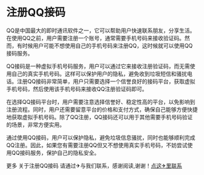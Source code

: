 # 注册QQ接码

QQ是中国最大的即时通讯软件之一，它可以帮助用户快速联系朋友，分享生活。在使用QQ之前，用户需要注册一个账号，通常需要手机号码来接收验证码。然而，有时候用户可能不想使用自己的手机号码来注册QQ，这时候就可以使用QQ接码服务。

QQ接码是一种虚拟手机号码服务，用户可以通过它来接收注册验证码，而无需使用自己的真实手机号码。这样可以保护用户的隐私，避免收到垃圾短信和骚扰电话。注册QQ接码非常简单，用户只需要选择一个信誉良好的接码平台，获取虚拟手机号码，然后使用该手机号码来接收QQ注册验证码即可。

在选择QQ接码平台时，用户需要注意选择信誉好、稳定性高的平台，以免影响到注册流程。同时，用户还需要留意平台的价格和支付方式，确保自己能够方便快捷地获取虚拟手机号码。除了QQ注册，QQ接码还可以用于其他需要手机号码验证的场景，非常方便实用。

通过使用QQ接码，用户可以保护隐私，避免垃圾信息骚扰，同时也能够顺利完成QQ注册。因此，如果您有需要注册QQ但又不想使用真实手机号码，不妨尝试使用QQ接码服务，保护自己的隐私安全。

更多 关于注册QQ接码 请通过✈与我们联系，感谢阅读,谢谢！[点这✈里联系](https://gg.k02.cc)